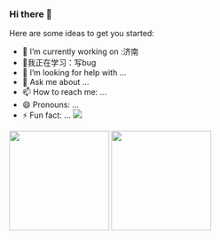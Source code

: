 ### Hi there 👋


Here are some ideas to get you started:

- 🔭 I’m currently working on :济南
- 🌱我正在学习：写bug
- 🤔 I’m looking for help with ...
- 💬 Ask me about ...
- 📫 How to reach me: ...
- 😄 Pronouns: ...
- ⚡ Fun fact: ...
![](http://antzuhl.cn:4000/get/@littleTreeme)
<p>
  <img height="180em" src="https://github-readme-stats.vercel.app/api?username=runzhenghengbin&show_icons=true&hide_border=true&count_private=true&include_all_commits=true&theme=onedark" />
  <img height="180em" src="https://github-readme-stats.vercel.app/api/top-langs/?username=runzhenghengbin&show_icons=true&hide_border=true&layout=compact&langs_count=8&theme=onedark" />
</p>
